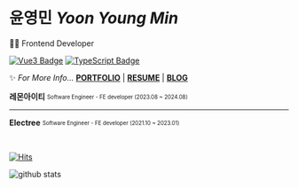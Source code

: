 # 윤영민 *Yoon Young Min*
👩‍💻 Frontend Developer  

[![Vue3 Badge](https://img.shields.io/badge/Vue3-4FC08D?style=flat-square&logo=Vue.js&logoColor=white)](https://vuejs.org/)
[![TypeScript Badge](https://img.shields.io/badge/Typescript-235A97?style=flat-square&logo=Typescript&logoColor=white)](https://www.typescriptlang.org/)
  
✨ *For More Info...* **[PORTFOLIO](https://yoonyoungmin.netlify.app)** | **[RESUME](https://www.figma.com/file/03Le7GFj5cEVf3UOxmQcRE/%EC%9C%A4%EC%98%81%EB%AF%BC-%EC%9D%B4%EB%A0%A5%EC%84%9C?type=design&node-id=0%3A1&mode=design&t=0t8WvqDlul2v9ILp-1)** | **[BLOG](https://young-min.netlify.app/)**
 
**레몬아이티** <sub><sup>Software Engineer - FE developer (2023.08 ~ 2024.08)</sup></sub>  

---
**Electree** <sub><sup>Software Engineer - FE developer (2021.10 ~ 2023.01)</sup></sub> 
  
<br>

[![Hits](https://hits.seeyoufarm.com/api/count/incr/badge.svg?url=https%3A%2F%2Fgithub.com%2Frhenfla0312&count_bg=%23ED6DA3&title_bg=%2386757E&icon=github.svg&icon_color=%23E1DEDE&title=hits&edge_flat=false)](https://hits.seeyoufarm.com)

<div>
  
  ![github stats](https://github-readme-stats.vercel.app/api?username=yym1623&show_icons=true&theme=radical)
  
</div>
